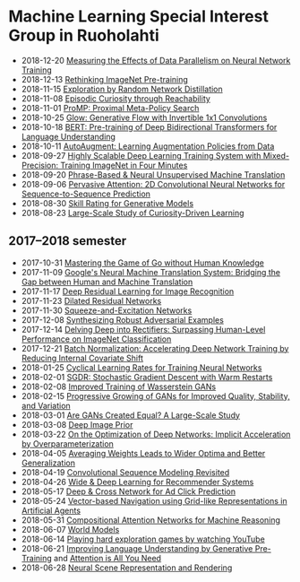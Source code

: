 
# Machine Learning Special Interest Group in Ruoholahti

* 2018-12-20 [Measuring the Effects of Data Parallelism on Neural Network Training](https://arxiv.org/abs/1811.03600)
* 2018-12-13 [Rethinking ImageNet Pre-training](https://arxiv.org/abs/1811.08883)
* 2018-11-15 [Exploration by Random Network Distillation](https://arxiv.org/abs/1810.12894)
* 2018-11-08 [Episodic Curiosity through Reachability](https://arxiv.org/abs/1810.02274)
* 2018-11-01 [ProMP: Proximal Meta-Policy Search](https://arxiv.org/abs/1810.06784)
* 2018-10-25 [Glow: Generative Flow with Invertible 1x1 Convolutions](https://arxiv.org/abs/1807.03039)
* 2018-10-18 [BERT: Pre-training of Deep Bidirectional Transformers for Language Understanding](https://arxiv.org/abs/1810.04805)
* 2018-10-11 [AutoAugment: Learning Augmentation Policies from Data](https://arxiv.org/abs/1805.09501)
* 2018-09-27 [Highly Scalable Deep Learning Training System with Mixed-Precision: Training ImageNet in Four Minutes](https://arxiv.org/abs/1807.11205)
* 2018-09-20 [Phrase-Based & Neural Unsupervised Machine Translation](https://arxiv.org/abs/1804.07755)
* 2018-09-06 [Pervasive Attention: 2D Convolutional Neural Networks for Sequence-to-Sequence Prediction](https://arxiv.org/abs/1808.03867)
* 2018-08-30 [Skill Rating for Generative Models](https://arxiv.org/abs/1808.04888)
* 2018-08-23 [Large-Scale Study of Curiosity-Driven Learning](https://arxiv.org/abs/1808.04355)

## 2017–2018 semester

* 2017-10-31 [Mastering the Game of Go without Human Knowledge](https://deepmind.com/documents/119/agz_unformatted_nature.pdf)
* 2017-11-09 [Google's Neural Machine Translation System: Bridging the Gap between Human and Machine Translation](https://arxiv.org/abs/1609.08144)
* 2017-11-17 [Deep Residual Learning for Image Recognition](https://arxiv.org/abs/1512.03385)
* 2017-11-23 [Dilated Residual Networks](https://arxiv.org/abs/1705.09914)
* 2017-11-30 [Squeeze-and-Excitation Networks](https://arxiv.org/abs/1709.01507)
* 2017-12-08 [Synthesizing Robust Adversarial Examples](https://arxiv.org/abs/1707.07397)
* 2017-12-14 [Delving Deep into Rectifiers: Surpassing Human-Level Performance on ImageNet Classification](https://arxiv.org/abs/1502.01852)
* 2017-12-21 [Batch Normalization: Accelerating Deep Network Training by Reducing Internal Covariate Shift](https://arxiv.org/abs/1502.03167)
* 2018-01-25 [Cyclical Learning Rates for Training Neural Networks](https://arxiv.org/abs/1506.01186)
* 2018-02-01 [SGDR: Stochastic Gradient Descent with Warm Restarts](https://arxiv.org/abs/1608.03983)
* 2018-02-08 [Improved Training of Wasserstein GANs](https://arxiv.org/abs/1704.00028)
* 2018-02-15 [Progressive Growing of GANs for Improved Quality, Stability, and Variation](https://openreview.net/forum?id=Hk99zCeAb)
* 2018-03-01 [Are GANs Created Equal? A Large-Scale Study](https://arxiv.org/abs/1711.10337)
* 2018-03-08 [Deep Image Prior](https://sites.skoltech.ru/app/data/uploads/sites/25/2017/11/deep_image_prior.pdf)
* 2018-03-22 [On the Optimization of Deep Networks: Implicit Acceleration by Overparameterization](https://arxiv.org/abs/1802.06509)
* 2018-04-05 [Averaging Weights Leads to Wider Optima and Better Generalization](https://arxiv.org/abs/1803.05407)
* 2018-04-19 [Convolutional Sequence Modeling Revisited](https://openreview.net/forum?id=rk8wKk-R-)
* 2018-04-26 [Wide & Deep Learning for Recommender Systems](https://arxiv.org/abs/1606.07792)
* 2018-05-17 [Deep & Cross Network for Ad Click Prediction](https://arxiv.org/abs/1708.05123)
* 2018-05-24 [Vector-based Navigation using Grid-like Representations in Artificial Agents](https://deepmind.com/documents/201/Vector-based%20Navigation%20using%20Grid-like%20Representations%20in%20Artificial%20Agents.pdf)
* 2018-05-31 [Compositional Attention Networks for Machine Reasoning](https://arxiv.org/abs/1803.03067)
* 2018-06-07 [World Models](https://arxiv.org/abs/1803.10122)
* 2018-06-14 [Playing hard exploration games by watching YouTube](https://arxiv.org/abs/1805.11592)
* 2018-06-21 [Improving Language Understanding by Generative Pre-Training](https://s3-us-west-2.amazonaws.com/openai-assets/research-covers/language-unsupervised/language_understanding_paper.pdf) and [Attention is All You Need](https://arxiv.org/abs/1706.03762)
* 2018-06-28 [Neural Scene Representation and Rendering](https://deepmind.com/documents/211/Neural_Scene_Representation_and_Rendering_preprint.pdf)

